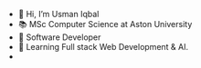 - 👋 Hi, I’m Usman Iqbal
- 📚 MSc Computer Science at Aston University 
- 👀 Software Developer 
- 🌱 Learning Full stack Web Development & AI. 
- 
<!---
usman-Iqbal-5/usman-Iqbal-5 is a ✨ special ✨ repository because its `README.md` (this file) appears on your GitHub profile.
You can click the Preview link to take a look at your changes.
--->

